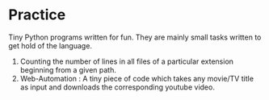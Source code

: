 # Practice

Tiny Python programs written for fun. They are mainly small tasks written to get hold of the language.

1) Counting the number of lines in all files of a particular extension beginning from a given path.
2) Web-Automation : A tiny piece of code which takes any movie/TV title as input and downloads the corresponding youtube video.
